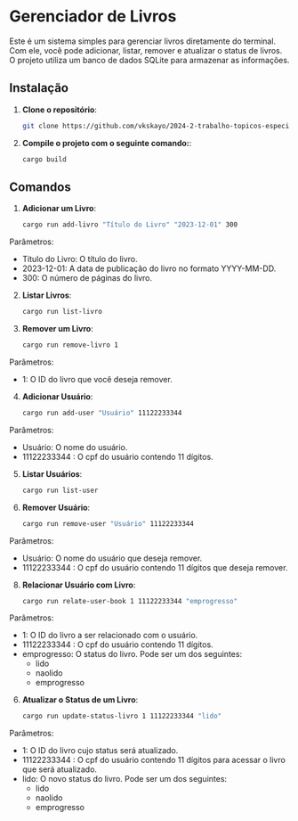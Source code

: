 # Gerenciador de Livros

Este é um sistema simples para gerenciar livros diretamente do terminal. Com ele, você pode adicionar, listar, remover e atualizar o status de livros. O projeto utiliza um banco de dados SQLite para armazenar as informações.

## Instalação

1. **Clone o repositório**:
   ```bash
   git clone https://github.com/vkskayo/2024-2-trabalho-topicos-especiais-rust.git
2. **Compile o projeto com o seguinte comando:**:
   ```bash
   cargo build

## Comandos

1. **Adicionar um Livro**:
   
   ```bash
   cargo run add-livro "Título do Livro" "2023-12-01" 300 
 Parâmetros:
* Título do Livro: O título do livro.
* 2023-12-01: A data de publicação do livro no formato YYYY-MM-DD.
* 300: O número de páginas do livro.

2. **Listar Livros**:
   
   ```bash
   cargo run list-livro

3. **Remover um Livro**:
   
   ```bash
   cargo run remove-livro 1
 Parâmetros:
 * 1: O ID do livro que você deseja remover.
   
4. **Adicionar Usuário**:

   ```bash
   cargo run add-user "Usuário" 11122233344 
 Parâmetros:
* Usuário: O nome do usuário.
* 11122233344 : O cpf do usuário contendo 11 dígitos.

5. **Listar Usuários**:

   ```bash
   cargo run list-user

7. **Remover Usuário**:

   ```bash
   cargo run remove-user "Usuário" 11122233344 
 Parâmetros:
* Usuário: O nome do usuário que deseja remover.
* 11122233344 : O cpf do usuário contendo 11 dígitos que deseja remover.

8. **Relacionar Usuário com Livro**:
 
   ```bash
   cargo run relate-user-book 1 11122233344 "emprogresso"
 Parâmetros:
* 1: O ID do livro a ser relacionado com o usuário.
* 11122233344 : O cpf do usuário contendo 11 dígitos.
* emprogresso: O status do livro. Pode ser um dos seguintes:
  * lido
  * naolido
  * emprogresso


6. **Atualizar o Status de um Livro**:
   
   ```bash
   cargo run update-status-livro 1 11122233344 "lido"
Parâmetros:
* 1: O ID do livro cujo status será atualizado.
* 11122233344 : O cpf do usuário contendo 11 dígitos para acessar o livro que será atualizado.
* lido: O novo status do livro. Pode ser um dos seguintes:
  * lido
  * naolido
  * emprogresso
